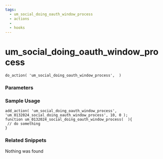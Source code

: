 ```yaml
---
tags: 
  - um_social_doing_oauth_window_process
  - actions
  - 
  - hooks
---
```

# um\_social\_doing\_oauth\_window\_process

``` php:no-line-numbers
do_action( 'um_social_doing_oauth_window_process',  )
```
<div class='hook-sep'></div>

### Parameters

<div class='hook-sep'></div>



### Sample Usage

``` php:no-line-numbers
add_action( 'um_social_doing_oauth_window_process', 'um_0132024_social_doing_oauth_window_process', 10, 0 );
function um_0132024_social_doing_oauth_window_process(  ){
 // do something
}
```
<div class='hook-sep'></div>



### Related Snippets

Nothing was found


